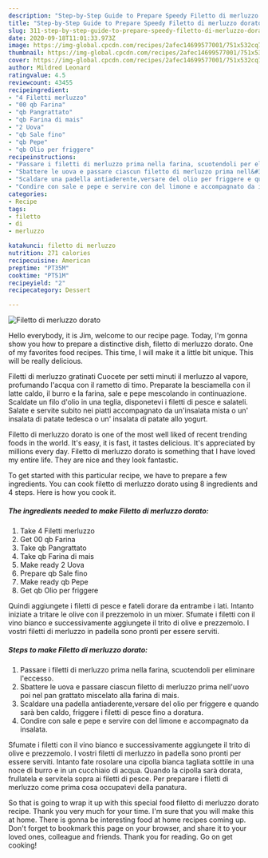 ```yaml
---
description: "Step-by-Step Guide to Prepare Speedy Filetto di merluzzo dorato"
title: "Step-by-Step Guide to Prepare Speedy Filetto di merluzzo dorato"
slug: 311-step-by-step-guide-to-prepare-speedy-filetto-di-merluzzo-dorato
date: 2020-09-18T11:01:33.973Z
image: https://img-global.cpcdn.com/recipes/2afec14699577001/751x532cq70/filetto-di-merluzzo-dorato-recipe-main-photo.jpg
thumbnail: https://img-global.cpcdn.com/recipes/2afec14699577001/751x532cq70/filetto-di-merluzzo-dorato-recipe-main-photo.jpg
cover: https://img-global.cpcdn.com/recipes/2afec14699577001/751x532cq70/filetto-di-merluzzo-dorato-recipe-main-photo.jpg
author: Mildred Leonard
ratingvalue: 4.5
reviewcount: 43455
recipeingredient:
- "4 Filetti merluzzo"
- "00 qb Farina"
- "qb Pangrattato"
- "qb Farina di mais"
- "2 Uova"
- "qb Sale fino"
- "qb Pepe"
- "qb Olio per friggere"
recipeinstructions:
- "Passare i filetti di merluzzo prima nella farina, scuotendoli per eliminare l&#39;eccesso."
- "Sbattere le uova e passare ciascun filetto di merluzzo prima nell&#39;uovo poi nel pan grattato miscelato alla farina di mais."
- "Scaldare una padella antiaderente,versare del olio per friggere e quando sarà ben caldo, friggere i filetti di pesce fino a doratura."
- "Condire con sale e pepe e servire con del limone e accompagnato da insalata."
categories:
- Recipe
tags:
- filetto
- di
- merluzzo

katakunci: filetto di merluzzo 
nutrition: 271 calories
recipecuisine: American
preptime: "PT35M"
cooktime: "PT51M"
recipeyield: "2"
recipecategory: Dessert

---
```



![Filetto di merluzzo dorato](https://img-global.cpcdn.com/recipes/2afec14699577001/751x532cq70/filetto-di-merluzzo-dorato-recipe-main-photo.jpg)

Hello everybody, it is Jim, welcome to our recipe page. Today, I'm gonna show you how to prepare a distinctive dish, filetto di merluzzo dorato. One of my favorites food recipes. This time, I will make it a little bit unique. This will be really delicious.

Filetti di merluzzo gratinati Cuocete per setti minuti il merluzzo al vapore, profumando l&#39;acqua con il rametto di timo. Preparate la besciamella con il latte caldo, il burro e la farina, sale e pepe mescolando in continuazione. Scaldate un filo d&#39;olio in una teglia, disponetevi i filetti di pesce e salateli. Salate e servite subito nei piatti accompagnato da un&#39;insalata mista o un&#39; insalata di patate tedesca o un&#39; insalata di patate allo yogurt.

Filetto di merluzzo dorato is one of the most well liked of recent trending foods in the world. It's easy, it is fast, it tastes delicious. It's appreciated by millions every day. Filetto di merluzzo dorato is something that I have loved my entire life. They are nice and they look fantastic.


To get started with this particular recipe, we have to prepare a few ingredients. You can cook filetto di merluzzo dorato using 8 ingredients and 4 steps. Here is how you cook it.

<!--inarticleads1-->

##### The ingredients needed to make Filetto di merluzzo dorato:

1. Take 4 Filetti merluzzo
1. Get 00 qb Farina
1. Take qb Pangrattato
1. Take qb Farina di mais
1. Make ready 2 Uova
1. Prepare qb Sale fino
1. Make ready qb Pepe
1. Get qb Olio per friggere


Quindi aggiungete i filetti di pesce e fateli dorare da entrambe i lati. Intanto iniziate a tritare le olive con il prezzemolo in un mixer. Sfumate i filetti con il vino bianco e successivamente aggiungete il trito di olive e prezzemolo. I vostri filetti di merluzzo in padella sono pronti per essere serviti. 

<!--inarticleads2-->

##### Steps to make Filetto di merluzzo dorato:

1. Passare i filetti di merluzzo prima nella farina, scuotendoli per eliminare l&#39;eccesso.
1. Sbattere le uova e passare ciascun filetto di merluzzo prima nell&#39;uovo poi nel pan grattato miscelato alla farina di mais.
1. Scaldare una padella antiaderente,versare del olio per friggere e quando sarà ben caldo, friggere i filetti di pesce fino a doratura.
1. Condire con sale e pepe e servire con del limone e accompagnato da insalata.


Sfumate i filetti con il vino bianco e successivamente aggiungete il trito di olive e prezzemolo. I vostri filetti di merluzzo in padella sono pronti per essere serviti. Intanto fate rosolare una cipolla bianca tagliata sottile in una noce di burro e in un cucchiaio di acqua. Quando la cipolla sarà dorata, frullatela e servitela sopra ai filetti di pesce. Per preparare i filetti di merluzzo come prima cosa occupatevi della panatura. 

So that is going to wrap it up with this special food filetto di merluzzo dorato recipe. Thank you very much for your time. I'm sure that you will make this at home. There is gonna be interesting food at home recipes coming up. Don't forget to bookmark this page on your browser, and share it to your loved ones, colleague and friends. Thank you for reading. Go on get cooking!
